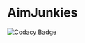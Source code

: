 # AimJunkies 

[![Codacy Badge](https://api.codacy.com/project/badge/Grade/d8cffb42ad3f4d66a60f7c0c358fc67e)](https://app.codacy.com/app/xrobinsong/AimJunkies?utm_source=github.com&utm_medium=referral&utm_content=Suzuha/AimJunkies&utm_campaign=Badge_Grade_Dashboard)